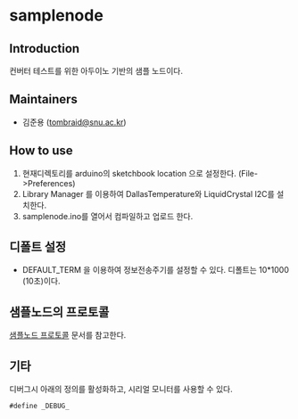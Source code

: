 # samplenode

## Introduction

컨버터 테스트를 위한 아두이노 기반의 샘플 노드이다.

## Maintainers

* 김준용 (tombraid@snu.ac.kr)

## How to use

1.  현재디렉토리를 arduino의 sketchbook location 으로 설정한다. (File->Preferences)
1. Library Manager 를 이용하여 DallasTemperature와 LiquidCrystal I2C를 설치한다.
1. samplenode.ino를 열어서 컴파일하고 업로드 한다. 

## 디폴트 설정

* DEFAULT_TERM 을 이용하여 정보전송주기를 설정할 수 있다. 디폴트는 10*1000 (10초)이다.

## 샘플노드의 프로토콜

[샘플노드 프로토콜](../doc/samplenode_protocol.md) 문서를 참고한다.

## 기타
디버그시 아래의 정의를 활성화하고,  시리얼 모니터를 사용할 수 있다.
```
#define _DEBUG_ 
```


